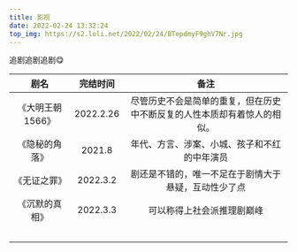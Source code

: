 ```yaml
---
title: 影视
date: 2022-02-24 13:32:24
top_img: https://s2.loli.net/2022/02/24/BTepdmyF9ghV7Nr.jpg
---
```


追剧追剧追剧😋

|       剧名       | 完结时间  |                             备注                             |
| :--------------: | :-------: | :----------------------------------------------------------: |
| 《大明王朝1566》 | 2022.2.26 | 尽管历史不会是简单的重复，但在历史中不断反复的人性本质却有着惊人的相似。 |
|  《隐秘的角落》  |  2021.8   |         年代、方言、涉案、小城、孩子和不红的中年演员         |
|   《无证之罪》   | 2022.3.2  |     剧还是不错的，唯一不足在于剧情大于悬疑，互动性少了点     |
|  《沉默的真相》  | 2022.3.3  |                  可以称得上社会派推理剧巅峰                  |
|                  |           |                                                              |
|                  |           |                                                              |
|                  |           |                                                              |
|                  |           |                                                              |
|                  |           |                                                              |

